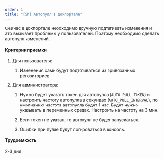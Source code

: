 ```yaml
---
order: 1
title: "[SP] Автопулл в докпортале"
---
```


Сейчас в докпортале необходимо вручную подтягивать изменения и это вызывает проблемы у пользователей. Поэтому необходимо сделать автопулл изменений.

#### Критерии приемки

1. Для пользователя:

   1. Изменения сами будут подтягиваться из привязанных репозиториев

2. Для администратора:

   1. Нужно будет указать токен для автопулла (`AUTO_PULL_TOKEN`) и настроить частоту автопулла в секундах (`AUTO_PULL_INTERVAL`), по умолчанию частота автопулла будет 1 час. Будет нужно указывать в переменных средах. Настроить на частоту на 3 мин.

   2. Если токен не указан, то автопулл не будет запускаться.

   3. Ошибки при пулле будут логироваться в консоль.

#### Трудоемкость

2-3 дня